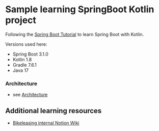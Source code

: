# Sample learning SpringBoot Kotlin project

Following the [Spring Boot Tutorial](https://www.youtube.com/watch?v=1D1iL824ssk&list=PL6gx4Cwl9DGDPsneZWaOFg0H2wsundyGr&index=4) to learn Spring Boot with Kotlin.

Versions used here:
- Spring Boot 3.1.0
- Kotlin 1.8
- Gradle 7.6.1
- Java 17

### Architecture

- see [Architecture](./architecture.drawio)

## Additional learning resources
- [Bikeleasing internal Notion Wiki](https://www.notion.so/bikeleasing-dev/Kotlin-a159994a8f904d2987f26acc0037fb19?pvs=4)